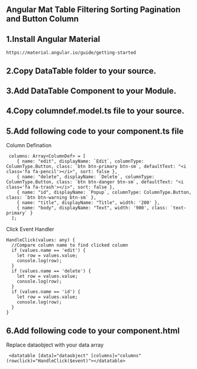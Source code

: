 
## Angular Mat Table Filtering Sorting Pagination and Button Column


## 1.Install Angular Material
 
 ```
 https://material.angular.io/guide/getting-started
```

## 2.Copy DataTable folder to your source.


## 3.Add DataTable Component to your Module.


## 4.Copy columndef.model.ts file to your source.


## 5.Add following code to your component.ts file

Column Defination  
```
 columns: Array<ColumnDef> = [
    { name: "edit", displayName: `Edit`, columnType: ColumnType.Button, class: `btn btn-primary btn-sm`, defaultText: "<i class='fa fa-pencil'></i>", sort: false },
    { name: "delete", displayName: `Delete`, columnType: ColumnType.Button, class: `btn btn-danger btn-sm`, defaultText: "<i class='fa fa-trash'></i>", sort: false },
    { name: "id", displayName: `Popup`, columnType: ColumnType.Button, class: `btn btn-warning btn-sm` },
    { name: "title", displayName: "Title", width: '200' },
    { name: "body", displayName: "Text", width: '900', class: `text-primary` }
  ];
  ```
  Click Event Handler 
  ```
  HandleClick(values: any) {
    //Compare column name to find clicked column
    if (values.name == 'edit') {     
      let row = values.value;
      console.log(row);
    }
    if (values.name == 'delete') {
      let row = values.value;
      console.log(row);
    }
    if (values.name == 'id') {
      let row = values.value;
      console.log(row);
    }
  }
  ```
  
  
  ## 6.Add following code to your component.html
  
  Replace  dataobject with your data array
  ```
   <datatable [data]="dataobject" [columns]="columns" (rowclick)="HandleClick($event)"></datatable>
  ```
